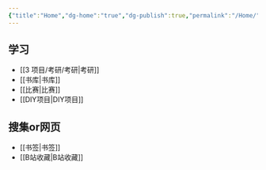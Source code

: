 ```yaml
---
{"title":"Home","dg-home":"true","dg-publish":true,"permalink":"/Home/","tags":["gardenEntry"],"dgPassFrontmatter":true,"noteIcon":"","created":"2023-11-07T00:27:44.500+08:00","updated":"2023-11-27T01:19:40.000+08:00"}
---
```


## 学习

- [[3 项目/考研/考研\|考研]]
- [[书库\|书库]]
- [[比赛\|比赛]]
- [[DIY项目\|DIY项目]]
## 搜集or网页

- [[书签\|书签]]
- [[B站收藏\|B站收藏]]
